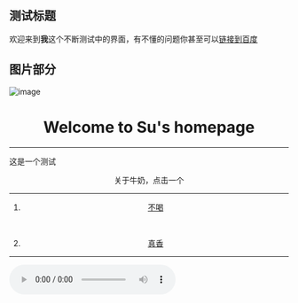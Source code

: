 ## 测试标题

欢迎来到**我**这个不断测试中的界面，有不懂的问题你甚至可以[链接到百度](http://www.baidu.com) 
## 图片部分

![image](https://tse1-mm.cn.bing.net/th/id/OIP.8VADnE6xeHI8ffz4C0cOcAHaEo?w=314&h=195&c=7&o=5&dpr=1.25&pid=1.7)

<html>
 <head>
  <meta charset="utf-8">
 </head>
 <body>
       <h1><center><b>Welcome to Su's homepage</b></center></h1>
       <hr size="5"  color="green"/> 
  <p class="demo">这是一个测试</p>
   <p class="demo" align="center">关于牛奶，点击一个</p>
 <hr size="5"  color="green"/> 
      <ol>
          <li><p class="demo" align="center"><a href="https://baike.baidu.com/item/%E7%89%9B%E5%A5%B6/28828?fr=aladdin" target="_blank">不喝</a></p></li>
          <br/>
          <li><p class="demo" align="center"><a href="http://www.4399.com" target="_blank">真香</a></p></li>
      </ol>  
 <hr size="5"  color="green"/> 
<audio autoplay="autoplay" loop="loop" preload="auto" controls="controls"
            src="http://music.163.com/song/media/outer/url?id=496869422.mp3">       
</audio>

 </body>
</html>
